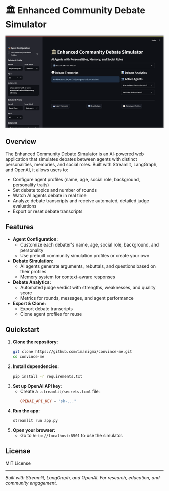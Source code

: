 # 🏛️ Enhanced Community Debate Simulator

![Enhanced Community Debate Simulator UI](./ui_screenshot.png)

## Overview

The Enhanced Community Debate Simulator is an AI-powered web application that simulates debates between agents with distinct personalities, memories, and social roles. Built with Streamlit, LangGraph, and OpenAI, it allows users to:

- Configure agent profiles (name, age, social role, background, personality traits)
- Set debate topics and number of rounds
- Watch AI agents debate in real time
- Analyze debate transcripts and receive automated, detailed judge evaluations
- Export or reset debate transcripts

## Features

- **Agent Configuration:**
  - Customize each debater's name, age, social role, background, and personality
  - Use prebuilt community simulation profiles or create your own
- **Debate Simulation:**
  - AI agents generate arguments, rebuttals, and questions based on their profiles
  - Memory system for context-aware responses
- **Debate Analytics:**
  - Automated judge verdict with strengths, weaknesses, and quality score
  - Metrics for rounds, messages, and agent performance
- **Export & Clone:**
  - Export debate transcripts
  - Clone agent profiles for reuse

## Quickstart

1. **Clone the repository:**
   ```bash
   git clone https://github.com/imanigma/convince-me.git
   cd convince-me
   ```
2. **Install dependencies:**
   ```bash
   pip install -r requirements.txt
   ```
3. **Set up OpenAI API key:**
   - Create a `.streamlit/secrets.toml` file:
     ```toml
     OPENAI_API_KEY = "sk-..."
     ```
4. **Run the app:**
   ```bash
   streamlit run app.py
   ```
5. **Open your browser:**
   - Go to `http://localhost:8501` to use the simulator.


## License

MIT License

---

*Built with Streamlit, LangGraph, and OpenAI. For research, education, and community engagement.*
